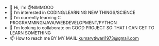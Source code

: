 - 👋 Hi, I’m @NIMMOOO
- 👀 I’m interested in CODING/LEARNING NEW THINGS/SCIENCE
- 🌱 I’m currently learning C PROGRAMMING/JAVA/WEBDEVELOPMENT/PYTHON
- 💞️ I’m looking to collaborate on GOOD PROJECT SO THAT I CAN GET TO LEARN SOMETHING
- 📫 How to reach me BY MY MAIIL:kumarvtiwari1973@gmail.com

<!---
NIMMOOO/NIMMOOO is a ✨ special ✨ repository because its `README.md` (this file) appears on your GitHub profile.
You can click the Preview link to take a look at your changes.
--->
